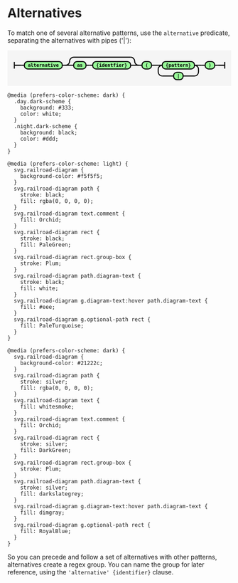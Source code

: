 # Alternatives

To match one of several alternative patterns, use the `alternative` predicate, separating the alternatives with pipes ('\|'):

<svg xmlns="http://www.w3.org/2000/svg" xmlns:xlink="http://www.w3.org/1999/xlink" class="railroad-diagram" width="669.5" height="107" viewBox="0 0 669.5 107">
  <g transform="translate(.5 .5)">
    <g>
      <path d="M20 34v20m0 -10h20"></path>
    </g>
    <path d="M40 44h10"></path>
    <g class="terminal ">
      <path d="M50 44h0"></path>
      <path d="M163.5 44h0"></path>
      <rect x="50" y="33" width="113.5" height="22" rx="10" ry="10"></rect>
      <text x="106.75" y="48">alternative</text>
    </g>
    <path d="M163.5 44h10"></path>
    <g>
      <path d="M173.5 44h0"></path>
      <path d="M392 44h0"></path>
      <path d="M173.5 44a12 12 0 0 0 12 -12v0a12 12 0 0 1 12 -12"></path>
      <g>
        <path d="M197.5 20h170.5"></path>
      </g>
      <path d="M368 20a12 12 0 0 1 12 12v0a12 12 0 0 0 12 12"></path>
      <path d="M173.5 44h24"></path>
      <g>
        <path d="M197.5 44h0"></path>
        <path d="M368 44h0"></path>
        <g class="terminal ">
          <path d="M197.5 44h0"></path>
          <path d="M234.5 44h0"></path>
          <rect x="197.5" y="33" width="37" height="22" rx="10" ry="10"></rect>
          <text x="216" y="48">as</text>
        </g>
        <path d="M234.5 44h10"></path>
        <path d="M244.5 44h10"></path>
        <g class="terminal ">
          <path d="M254.5 44h0"></path>
          <path d="M368 44h0"></path>
          <rect x="254.5" y="33" width="113.5" height="22" rx="10" ry="10"></rect>
          <text x="311.25" y="48">{identfier}</text>
        </g>
      </g>
      <path d="M368 44h24"></path>
    </g>
    <path d="M392 44h10"></path>
    <g class="terminal ">
      <path d="M402 44h0"></path>
      <path d="M430.5 44h0"></path>
      <rect x="402" y="33" width="28.5" height="22" rx="10" ry="10"></rect>
      <text x="416.25" y="48">(</text>
    </g>
    <path d="M430.5 44h10"></path>
    <path d="M440.5 44h10"></path>
    <g>
      <path d="M450.5 44h0"></path>
      <path d="M571 44h0"></path>
      <path d="M450.5 44h12"></path>
      <g class="terminal ">
        <path d="M462.5 44h0"></path>
        <path d="M559 44h0"></path>
        <rect x="462.5" y="33" width="96.5" height="22" rx="10" ry="10"></rect>
        <text x="510.75" y="48">{pattern}</text>
      </g>
      <path d="M559 44h12"></path>
      <path d="M462.5 44a12 12 0 0 0 -12 12v8a12 12 0 0 0 12 12"></path>
      <g class="terminal ">
        <path d="M462.5 76h34"></path>
        <path d="M525 76h34"></path>
        <rect x="496.5" y="65" width="28.5" height="22" rx="10" ry="10"></rect>
        <text x="510.75" y="80">|</text>
      </g>
      <path d="M559 76a12 12 0 0 0 12 -12v-8a12 12 0 0 0 -12 -12"></path>
    </g>
    <path d="M571 44h10"></path>
    <path d="M581 44h10"></path>
    <g class="terminal ">
      <path d="M591 44h0"></path>
      <path d="M619.5 44h0"></path>
      <rect x="591" y="33" width="28.5" height="22" rx="10" ry="10"></rect>
      <text x="605.25" y="48">)</text>
    </g>
    <path d="M619.5 44h10"></path>
    <path d="M 629.5 44 h 20 m 0 -10 v 20"></path>
  </g>
  <style>
    svg.railroad-diagram {
      background-color: #f5f5f5;
    }
    svg.railroad-diagram path {
      stroke-width: 3;
      stroke: black;
      fill: rgba(0, 0, 0, 0);
    }
    svg.railroad-diagram text {
      font: bold 14px monospace;
      text-anchor: middle;
      white-space: pre;
    }
    svg.railroad-diagram text.diagram-text {
      font-size: 12px;
    }
    svg.railroad-diagram text.diagram-arrow {
      font-size: 16px;
    }
    svg.railroad-diagram text.label {
      text-anchor: start;
    }
    svg.railroad-diagram text.comment {
      font: bold 12px monospace;
      fill: Orchid;
    }
    svg.railroad-diagram rect {
      stroke-width: 3;
      stroke: black;
      fill: PaleGreen;
    }
    svg.railroad-diagram rect.group-box {
      stroke: Plum;
      stroke-dasharray: 10 5;
      fill: none;
    }
    svg.railroad-diagram path.diagram-text {
      stroke-width: 3;
      stroke: black;
      fill: white;
      cursor: help;
    }
    svg.railroad-diagram g.diagram-text:hover path.diagram-text {
      fill: #eee;
    }
    svg.railroad-diagram g.optional-path rect {
      fill: PaleTurquoise;
    }
    
    @media (prefers-color-scheme: dark) {
      .day.dark-scheme {
        background: #333;
        color: white;
      }
      .night.dark-scheme {
        background: black;
        color: #ddd;
      }
    }
    
    @media (prefers-color-scheme: light) {
      svg.railroad-diagram {
        background-color: #f5f5f5;
      }
      svg.railroad-diagram path {
        stroke: black;
        fill: rgba(0, 0, 0, 0);
      }
      svg.railroad-diagram text.comment {
        fill: Orchid;
      }
      svg.railroad-diagram rect {
        stroke: black;
        fill: PaleGreen;
      }
      svg.railroad-diagram rect.group-box {
        stroke: Plum;
      }
      svg.railroad-diagram path.diagram-text {
        stroke: black;
        fill: white;
      }
      svg.railroad-diagram g.diagram-text:hover path.diagram-text {
        fill: #eee;
      }
      svg.railroad-diagram g.optional-path rect {
        fill: PaleTurquoise;
      }
    }
    
    @media (prefers-color-scheme: dark) {
      svg.railroad-diagram {
        background-color: #21222c;
      }
      svg.railroad-diagram path {
        stroke: silver;
        fill: rgba(0, 0, 0, 0);
      }
      svg.railroad-diagram text {
        fill: whitesmoke;
      }
      svg.railroad-diagram text.comment {
        fill: Orchid;
      }
      svg.railroad-diagram rect {
        stroke: silver;
        fill: DarkGreen;
      }
      svg.railroad-diagram rect.group-box {
        stroke: Plum;
      }
      svg.railroad-diagram path.diagram-text {
        stroke: silver;
        fill: darkslategrey;
      }
      svg.railroad-diagram g.diagram-text:hover path.diagram-text {
        fill: dimgray;
      }
      svg.railroad-diagram g.optional-path rect {
        fill: RoyalBlue;
      }
    }
  </style>
</svg>

So you can precede and follow a set of alternatives with other patterns,
alternatives create a regex group.
You can name the group for later reference, using the `'alternative' {identifier}` clause.

